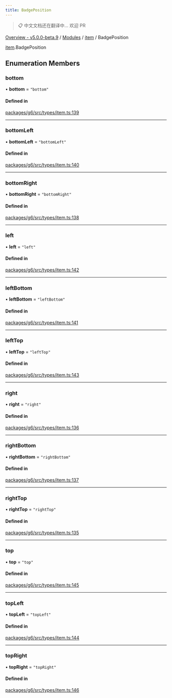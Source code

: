 ```yaml
---
title: BadgePosition
---
```


> 📋 中文文档还在翻译中... 欢迎 PR

[Overview - v5.0.0-beta.9](../../README.zh.md) / [Modules](../../modules.zh.md) / [item](../../modules/item.zh.md) / BadgePosition

[item](../../modules/item.zh.md).BadgePosition

## Enumeration Members

### bottom

• **bottom** = `"bottom"`

#### Defined in

[packages/g6/src/types/item.ts:139](https://github.com/antvis/G6/blob/61e525e59b/packages/g6/src/types/item.ts#L139)

---

### bottomLeft

• **bottomLeft** = `"bottomLeft"`

#### Defined in

[packages/g6/src/types/item.ts:140](https://github.com/antvis/G6/blob/61e525e59b/packages/g6/src/types/item.ts#L140)

---

### bottomRight

• **bottomRight** = `"bottomRight"`

#### Defined in

[packages/g6/src/types/item.ts:138](https://github.com/antvis/G6/blob/61e525e59b/packages/g6/src/types/item.ts#L138)

---

### left

• **left** = `"left"`

#### Defined in

[packages/g6/src/types/item.ts:142](https://github.com/antvis/G6/blob/61e525e59b/packages/g6/src/types/item.ts#L142)

---

### leftBottom

• **leftBottom** = `"leftBottom"`

#### Defined in

[packages/g6/src/types/item.ts:141](https://github.com/antvis/G6/blob/61e525e59b/packages/g6/src/types/item.ts#L141)

---

### leftTop

• **leftTop** = `"leftTop"`

#### Defined in

[packages/g6/src/types/item.ts:143](https://github.com/antvis/G6/blob/61e525e59b/packages/g6/src/types/item.ts#L143)

---

### right

• **right** = `"right"`

#### Defined in

[packages/g6/src/types/item.ts:136](https://github.com/antvis/G6/blob/61e525e59b/packages/g6/src/types/item.ts#L136)

---

### rightBottom

• **rightBottom** = `"rightBottom"`

#### Defined in

[packages/g6/src/types/item.ts:137](https://github.com/antvis/G6/blob/61e525e59b/packages/g6/src/types/item.ts#L137)

---

### rightTop

• **rightTop** = `"rightTop"`

#### Defined in

[packages/g6/src/types/item.ts:135](https://github.com/antvis/G6/blob/61e525e59b/packages/g6/src/types/item.ts#L135)

---

### top

• **top** = `"top"`

#### Defined in

[packages/g6/src/types/item.ts:145](https://github.com/antvis/G6/blob/61e525e59b/packages/g6/src/types/item.ts#L145)

---

### topLeft

• **topLeft** = `"topLeft"`

#### Defined in

[packages/g6/src/types/item.ts:144](https://github.com/antvis/G6/blob/61e525e59b/packages/g6/src/types/item.ts#L144)

---

### topRight

• **topRight** = `"topRight"`

#### Defined in

[packages/g6/src/types/item.ts:146](https://github.com/antvis/G6/blob/61e525e59b/packages/g6/src/types/item.ts#L146)
